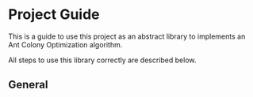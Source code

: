 # Project Guide

This is a guide to use this project as an abstract library to implements an Ant Colony Optimization algorithm.

All steps to use this library correctly are described below.

## General

